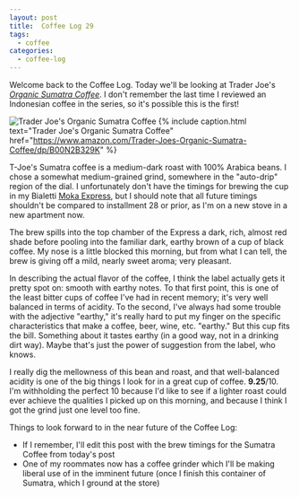 ```yaml
---
layout: post
title:  Coffee Log 29
tags:
  - coffee
categories:
  - coffee-log
---
```


Welcome back to the Coffee Log. Today we'll be looking at Trader
Joe's [*Organic Sumatra Coffee*<i class="fa
fa-external-link"></i>][tj]. I don't remember the last time I
reviewed an Indonesian coffee in the series, so it's possible this is
the first!

[tj]: https://www.amazon.com/Trader-Joes-Organic-Sumatra-Coffee/dp/B00N2B329K

<!-- MORE -->

![Trader Joe's Organic Sumatra
Coffee](https://images-na.ssl-images-amazon.com/images/I/91ynLdRSnZL._SY679_.jpg)
{% include caption.html
    text="Trader Joe's Organic Sumatra Coffee"
    href="https://www.amazon.com/Trader-Joes-Organic-Sumatra-Coffee/dp/B00N2B329K" %}

T-Joe's Sumatra coffee is a medium-dark roast with 100% Arabica
beans. I chose a somewhat medium-grained grind, somewhere in the
"auto-drip" region of the dial. I unfortunately don't have the
timings for brewing the cup in my Bialetti [Moka Express<i class="fa
fa-external-link"></i>][moka], but I should note that all future
timings shouldn't be compared to installment 28 or prior, as I'm on a
new stove in a new apartment now.

[moka]: https://www.bialetti.com/coffee/stovetop/moka-express-c-1_7_22.html

The brew spills into the top chamber of the Express a dark, rich,
almost red shade before pooling into the familiar dark, earthy brown
of a cup of black coffee. My nose is a little blocked this morning,
but from what I can tell, the brew is giving off a mild, nearly sweet
aroma; very pleasant.

In describing the actual flavor of the coffee, I think the label
actually gets it pretty spot on: smooth with earthy notes. To that
first point, this is one of the least bitter cups of coffee I've had
in recent memory; it's very well balanced in terms of acidity. To the
second, I've always had some trouble with the adjective "earthy,"
it's really hard to put my finger on the specific characteristics
that make a coffee, beer, wine, etc. "earthy." But this cup fits the
bill. Something about it tastes earthy (in a good way, not in a
drinking dirt way). Maybe that's just the power of suggestion from
the label, who knows.

I really dig the mellowness of this bean and roast, and that
well-balanced acidity is one of the big things I look for in a great
cup of coffee. **9.25**/10. I'm withholding the perfect 10 because I'd
like to see if a lighter roast could ever achieve the qualities I
picked up on this morning, and because I think I got the grind just
one level too fine.

Things to look forward to in the near future of the Coffee Log:

- If I remember, I'll edit this post with the brew timings for the
  Sumatra Coffee from today's post
- One of my roommates now has a coffee grinder which I'll be making
  liberal use of in the imminent future (once I finish this container
  of Sumatra, which I ground at the store)
